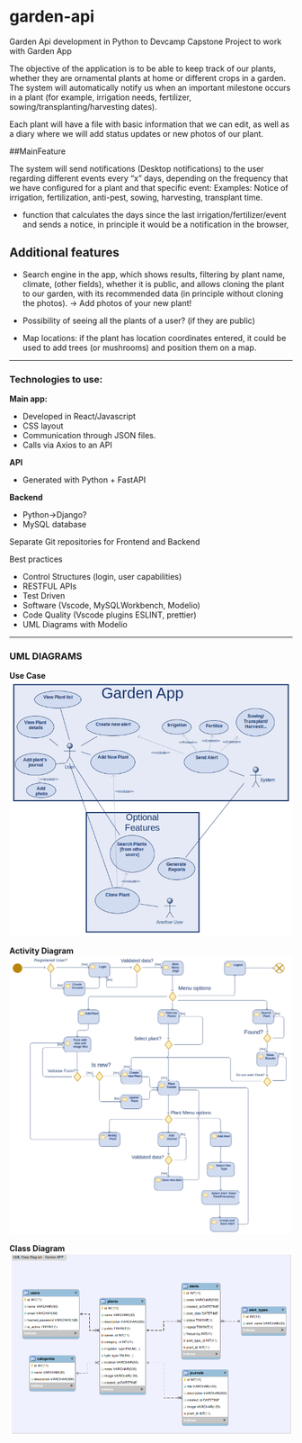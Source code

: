 # garden-api
Garden Api development in Python to Devcamp Capstone Project to work with Garden App

The objective of the application is to be able to keep track of our plants, whether they are ornamental plants at home or different crops in a garden.
The system will automatically notify us when an important milestone occurs in a plant (for example, irrigation needs, fertilizer, sowing/transplanting/harvesting dates).

Each plant will have a file with basic information that we can edit, as well as a diary where we will add status updates or new photos of our plant.

##MainFeature

The system will send notifications (Desktop notifications) to the user regarding different events every “x” days, depending on the frequency that we have configured for a plant and that specific event:
Examples:
Notice of irrigation, fertilization, anti-pest, sowing, harvesting, transplant time.

- function that calculates the days since the last irrigation/fertilizer/event and sends a notice, in principle it would be a notification in the browser,

## Additional features

- Search engine in the app, which shows results, filtering by plant name, climate, (other fields), whether it is public, and allows cloning the plant to our garden, with its recommended data (in principle without cloning the photos). → Add photos of your new plant!
- Possibility of seeing all the plants of a user? (if they are public)

- Map locations: if the plant has location coordinates entered, it could be used to add trees (or mushrooms) and position them on a map.

---

### Technologies to use:

**Main app:**

- Developed in React/Javascript
- CSS layout
- Communication through JSON files.
- Calls via Axios to an API

**API**

- Generated with Python + FastAPI

**Backend**

- Python→Django?
- MySQL database

Separate Git repositories for Frontend and Backend

Best practices

- Control Structures (login, user capabilities)
- RESTFUL APIs
- Test Driven
- Software (Vscode, MySQLWorkbench, Modelio)
- Code Quality (Vscode plugins ESLINT, prettier)
- UML Diagrams with Modelio

---
### UML DIAGRAMS
**Use Case**
![Use Case](<images/plants manager Use Case diagram.png>)

**Activity Diagram**
![Alt text](<images/Garden App Activity diagram.png>)

**Class Diagram**
![Alt text](<images/Garden Manager Class diagram.png>)